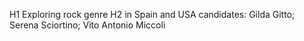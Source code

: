 H1 Exploring rock genre 
H2 in Spain and USA
candidates: Gilda Gitto; Serena Sciortino; Vito Antonio Miccoli
